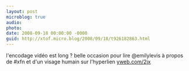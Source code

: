 ```yaml
---
layout: post
microblog: true
audio: 
photo: 
date: 2008-09-18 00:00:00 -0000
guid: http://xtof.micro.blog/2008/09/18/t926182863.html
---
```

l'encodage vidéo est long ? belle occasion pour lire @emilylevis à propos de #xfn et d'un visage humain sur l'hyperlien [yweb.com/2jx](http://yweb.com/2jx)
